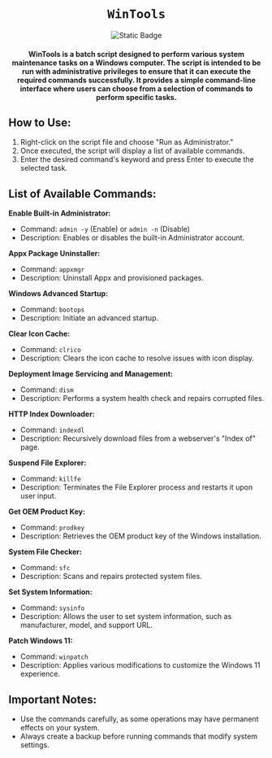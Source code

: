 <div align="center">
    
# `WinTools`
![Static Badge](https://img.shields.io/badge/v1.3.0-RELEASE-brightgreen)
#### WinTools is a batch script designed to perform various system maintenance tasks on a Windows computer. The script is intended to be run with administrative privileges to ensure that it can execute the required commands successfully. It provides a simple command-line interface where users can choose from a selection of commands to perform specific tasks.
</div>

## How to Use:

1. Right-click on the script file and choose "Run as Administrator."
2. Once executed, the script will display a list of available commands.
3. Enter the desired command's keyword and press Enter to execute the selected task.

## List of Available Commands:

**Enable Built-in Administrator:**

   - Command: `admin -y` (Enable) or `admin -n` (Disable)
   - Description: Enables or disables the built-in Administrator account.

**Appx Package Uninstaller:**

   - Command: `appxmgr`
   - Description: Uninstall Appx and provisioned packages.

**Windows Advanced Startup:**

   - Command: `bootops`
   - Description: Initiate an advanced startup.

**Clear Icon Cache:**

   - Command: `clrico`
   - Description: Clears the icon cache to resolve issues with icon display.

**Deployment Image Servicing and Management:**

   - Command: `dism`
   - Description: Performs a system health check and repairs corrupted files.

**HTTP Index Downloader:**

   - Command: `indexdl`
   - Description: Recursively download files from a webserver's "Index of" page.

**Suspend File Explorer:**

   - Command: `killfe`
   - Description: Terminates the File Explorer process and restarts it upon user input.

**Get OEM Product Key:**

   - Command: `prodkey`
   - Description: Retrieves the OEM product key of the Windows installation.

**System File Checker:**

   - Command: `sfc`
   - Description: Scans and repairs protected system files.

**Set System Information:**

   - Command: `sysinfo`
   - Description: Allows the user to set system information, such as manufacturer, model, and support URL.

**Patch Windows 11:**

   - Command: `winpatch`
   - Description: Applies various modifications to customize the Windows 11 experience.

## Important Notes:

- Use the commands carefully, as some operations may have permanent effects on your system.
- Always create a backup before running commands that modify system settings.

